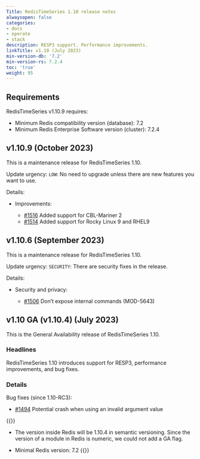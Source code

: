 ```yaml
---
Title: RedisTimeSeries 1.10 release notes
alwaysopen: false
categories:
- docs
- operate
- stack
description: RESP3 support. Performance improvements.
linkTitle: v1.10 (July 2023)
min-version-db: '7.2'
min-version-rs: 7.2.4
toc: 'true'
weight: 95
---
```

## Requirements

RedisTimeSeries v1.10.9 requires:

- Minimum Redis compatibility version (database): 7.2
- Minimum Redis Enterprise Software version (cluster): 7.2.4

## v1.10.9 (October 2023)

This is a maintenance release for RedisTimeSeries 1.10.

Update urgency: `LOW`: No need to upgrade unless there are new features you want to use.

Details:

- Improvements:

  - [#1516](https://github.com/RedisTimeSeries/RedisTimeSeries/pull/1516) Added support for CBL-Mariner 2
  - [#1514](https://github.com/RedisTimeSeries/RedisTimeSeries/pull/1514) Added support for Rocky Linux 9 and RHEL9

## v1.10.6 (September 2023)

This is a maintenance release for RedisTimeSeries 1.10.

Update urgency: `SECURITY`: There are security fixes in the release.

Details:

- Security and privacy:

  - [#1506](https://github.com/RedisTimeSeries/RedisTimeSeries/pull/1506) Don’t expose internal commands (MOD-5643)

## v1.10 GA (v1.10.4) (July 2023)

This is the General Availability release of RedisTimeSeries 1.10.

### Headlines

RedisTimeSeries 1.10 introduces support for RESP3, performance improvements, and bug fixes.

### Details

Bug fixes (since 1.10-RC3):

- [#1494](https://github.com/RedisTimeSeries/RedisTimeSeries/issues/1494) Potential crash when using an invalid argument value

{{<note>}}
- The version inside Redis will be 1.10.4 in semantic versioning. Since the version of a module in Redis is numeric, we could not add a GA flag.

- Minimal Redis version: 7.2
{{</note>}}
